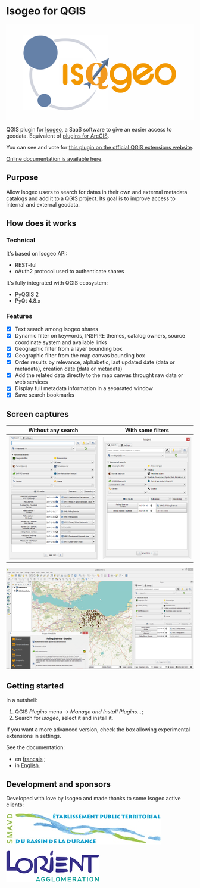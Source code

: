 # Isogeo for QGIS

![Isogeo plugin for QGIS - logo](https://github.com/isogeo/isogeo-plugin-qgis/blob/master/img/logo_complet_IsoQGIS.png?raw=true)

QGIS plugin for [Isogeo](http://www.isogeo.com/), a SaaS software to give an easier access to geodata.
Equivalent of [plugins for ArcGIS](http://www.isogeo.com/applications/).

You can see and vote for [this plugin on the official QGIS extensions website](http://plugins.qgis.org/plugins/isogeo_search_engine/).

[Online documentation is available here](https://isogeo.gitbooks.io/app-plugin-qgis/content/).

## Purpose ##

Allow Isogeo users to search for datas in their own and external metadata catalogs and add it to a QGIS project. Its goal is to improve access to internal and external geodata.

## How does it works ##

### Technical 

It's based on Isogeo API:
* REST-ful
* oAuth2 protocol used to authenticate shares

It's fully integrated with QGIS ecosystem:
* PyQGIS 2
* PyQt 4.8.x

### Features

- [X] Text search among Isogeo shares
- [X] Dynamic filter on keywords, INSPIRE themes, catalog owners, source coordinate system and available links
- [X] Geographic filter from a layer bounding box
- [X] Geographic filter from the map canvas bounding box
- [X] Order results by relevance, alphabetic, last updated date (data or metadata), creation date (data or metadata)
- [X] Add the related data directly to the map canvas throught raw data or web services
- [X] Display full metadata information in a separated window
- [X] Save search bookmarks

## Screen captures ##

| Without any search | With some filters |
|:------------------:|:-----------------:|
| ![Search widget with no filters](img/en/ui_tabs_main_search_empty_en.png) | ![Search widget with some filters](img/en/ui_tabs_main_search_filtered_en.png) |

![Add data to the project](img/en/ui_tabs_main_add_service_wms_en.png)

## Getting started ##

In a nutshell:

1. QGIS *Plugins* menu -> *Manage and Install Plugins...*;
2. Search for *isogeo*, select it and install it.

If you want a more advanced version, check the box allowing experimental extensions in settings.

See the documentation:

* en [français](https://isogeo.gitbooks.io/app-plugin-qgis/content/fr/) ;
* in [English](https://isogeo.gitbooks.io/app-plugin-qgis/content/en/).

## Development and sponsors ##

Developed with love by Isogeo and made thanks to some Isogeo active clients:

![Syndicat Mixte d'Aménagement de la Vallée de la Durance](img/sponsor_logo_SMAVD.jpg)

![Communauté d'Agglomération de Lorient](img/sponsor_logo_ca_lorient.png)

